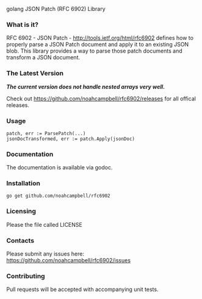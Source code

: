 golang JSON Patch (RFC 6902) Library 

### What is it?

RFC 6902 - JSON Patch - http://tools.ietf.org/html/rfc6902 defines how to properly parse a JSON Patch document and apply it to an existing JSON blob.  This library provides a way to parse those patch documents and transform a JSON document.

### The Latest Version

***The current version does not handle nested arrays very well.***

Check out https://github.com/noahcampbell/rfc6902/releases for all offical releases.

### Usage

    patch, err := ParsePatch(...)
    jsonDocTransformed, err := patch.Apply(jsonDoc)


### Documentation

The documentation is available via godoc.

### Installation

    go get github.com/noahcampbell/rfc6902

### Licensing

Please the file called LICENSE

### Contacts

Please submit any issues here: https://github.com/noahcampbell/rfc6902/issues

### Contributing

Pull requests will be accepted with accompanying unit tests.

